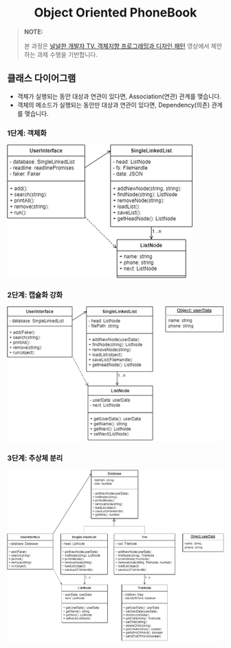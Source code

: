 <div align="center">

# Object Oriented PhoneBook

</div>

> **NOTE:**
>
> 본 과정은 [널널한 개발자 TV. 객체지향 프로그래밍과 디자인 패턴](https://www.youtube.com/playlist?list=PLXvgR_grOs1CTu1t6_0C40SEF61Vv08s5) 영상에서 제안하는 과제 수행을 기반합니다.

## 클래스 다이어그램

- 객체가 실행되는 동안 대상과 연관이 있다면, Association(연관) 관계를 맺습니다.
- 객체의 메소드가 실행되는 동안만 대상과 연관이 있다면, Dependency(의존) 관계를 맺습니다.

### 1단계: 객체화

![](assets/step1.drawio.png)

### 2단계: 캡슐화 강화

![](assets/step2.drawio.png)

### 3단계: 추상체 분리

![](assets/step3.drawio.png)
